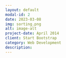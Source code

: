 ```yaml
---
layout: default
modal-id: 2
date: 2023-03-08
img: sorting.png
alt: image-alt
project-date: April 2014
client: Start Bootstrap
category: Web Development
description: 
---
```

